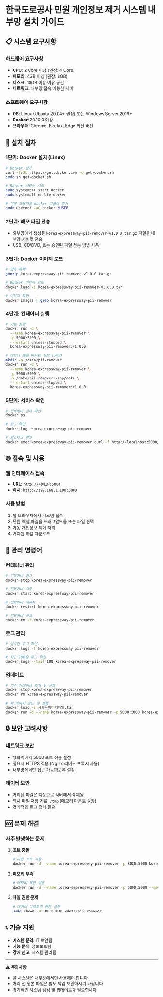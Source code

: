 # 한국도로공사 민원 개인정보 제거 시스템 내부망 설치 가이드

## 📋 시스템 요구사항

### 하드웨어 요구사항
- **CPU**: 2 Core 이상 (권장: 4 Core)
- **메모리**: 4GB 이상 (권장: 8GB)
- **디스크**: 10GB 이상 여유 공간
- **네트워크**: 내부망 접속 가능한 서버

### 소프트웨어 요구사항
- **OS**: Linux (Ubuntu 20.04+ 권장) 또는 Windows Server 2019+
- **Docker**: 20.10.0 이상
- **브라우저**: Chrome, Firefox, Edge 최신 버전

## 🚀 설치 절차

### 1단계: Docker 설치 (Linux)
```bash
# Docker 설치
curl -fsSL https://get.docker.com -o get-docker.sh
sudo sh get-docker.sh

# Docker 서비스 시작
sudo systemctl start docker
sudo systemctl enable docker

# 현재 사용자를 docker 그룹에 추가
sudo usermod -aG docker $USER
```

### 2단계: 배포 파일 전송
- 외부망에서 생성된 `korea-expressway-pii-remover-v1.0.0.tar.gz` 파일을 내부망 서버로 전송
- USB, CD/DVD, 또는 승인된 파일 전송 방법 사용

### 3단계: Docker 이미지 로드
```bash
# 압축 해제
gunzip korea-expressway-pii-remover-v1.0.0.tar.gz

# Docker 이미지 로드
docker load -i korea-expressway-pii-remover-v1.0.0.tar

# 이미지 확인
docker images | grep korea-expressway-pii-remover
```

### 4단계: 컨테이너 실행
```bash
# 기본 실행
docker run -d \
  --name korea-expressway-pii-remover \
  -p 5000:5000 \
  --restart unless-stopped \
  korea-expressway-pii-remover:v1.0.0

# 데이터 볼륨 마운트 실행 (권장)
mkdir -p /data/pii-remover
docker run -d \
  --name korea-expressway-pii-remover \
  -p 5000:5000 \
  -v /data/pii-remover:/app/data \
  --restart unless-stopped \
  korea-expressway-pii-remover:v1.0.0
```

### 5단계: 서비스 확인
```bash
# 컨테이너 상태 확인
docker ps

# 로그 확인
docker logs korea-expressway-pii-remover

# 헬스체크 확인
docker exec korea-expressway-pii-remover curl -f http://localhost:5000/
```

## 🌐 접속 및 사용

### 웹 인터페이스 접속
- **URL**: `http://서버IP:5000`
- **예시**: `http://192.168.1.100:5000`

### 사용 방법
1. 웹 브라우저에서 시스템 접속
2. 민원 엑셀 파일을 드래그앤드롭 또는 파일 선택
3. 자동 개인정보 제거 처리
4. 처리된 파일 다운로드

## 🔧 관리 명령어

### 컨테이너 관리
```bash
# 컨테이너 중지
docker stop korea-expressway-pii-remover

# 컨테이너 시작
docker start korea-expressway-pii-remover

# 컨테이너 재시작
docker restart korea-expressway-pii-remover

# 컨테이너 삭제
docker rm -f korea-expressway-pii-remover
```

### 로그 관리
```bash
# 실시간 로그 확인
docker logs -f korea-expressway-pii-remover

# 최근 100줄 로그 확인
docker logs --tail 100 korea-expressway-pii-remover
```

### 업데이트
```bash
# 기존 컨테이너 중지 및 삭제
docker stop korea-expressway-pii-remover
docker rm korea-expressway-pii-remover

# 새 이미지 로드 및 실행
docker load -i 새로운이미지파일.tar
docker run -d --name korea-expressway-pii-remover -p 5000:5000 korea-expressway-pii-remover:새버전
```

## 🔒 보안 고려사항

### 네트워크 보안
- 방화벽에서 5000 포트 허용 설정
- 필요시 HTTPS 적용 (Nginx 리버스 프록시 사용)
- 내부망에서만 접근 가능하도록 설정

### 데이터 보안
- 처리된 파일은 자동으로 서버에서 삭제됨
- 임시 파일 저장 경로: `/tmp` (메모리 마운트 권장)
- 정기적인 로그 정리 필요

## 🆘 문제 해결

### 자주 발생하는 문제

1. **포트 충돌**
   ```bash
   # 다른 포트 사용
   docker run -d --name korea-expressway-pii-remover -p 8080:5000 korea-expressway-pii-remover:v1.0.0
   ```

2. **메모리 부족**
   ```bash
   # 메모리 제한 설정
   docker run -d --name korea-expressway-pii-remover -p 5000:5000 --memory=4g korea-expressway-pii-remover:v1.0.0
   ```

3. **파일 권한 문제**
   ```bash
   # 데이터 디렉토리 권한 설정
   sudo chown -R 1000:1000 /data/pii-remover
   ```

## 📞 기술 지원

- **시스템 문의**: IT 보안팀
- **기능 문의**: 정보보호팀
- **장애 신고**: 시스템 관리팀

---

**⚠️ 주의사항**
- 본 시스템은 내부망에서만 사용해야 합니다
- 처리 전 원본 파일은 별도 백업 보관하시기 바랍니다
- 정기적인 시스템 점검 및 업데이트가 필요합니다
